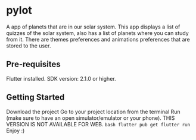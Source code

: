 # pylot

A app of planets that are in our solar system. This app displays a list of quizzes of the solar system, also has a list of planets where you can study from it. There are themes preferences and animations preferences that are stored to the user.


## Pre-requisites

Flutter installed.
SDK version: 2.1.0 or higher.

## Getting Started

Download the project
Go to your project location from the terminal
Run (make sure to have an open simulator/emulator or your phone). THIS VERSION IS NOT AVAILABLE FOR WEB.
``bash
flutter pub get
flutter run
``
Enjoy :)
